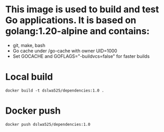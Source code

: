 # This image is used to build and test Go applications. It is based on golang:1.20-alpine and contains:
* git, make, bash
* Go cache under /go-cache with owner UID=1000
* Set GOCACHE and GOFLAGS="-buildvcs=false" for faster builds

# Local build
`docker build -t dslwa525/dependencies:1.0 .`

# Docker push
`docker push dslwa525/dependencies:1.0`
